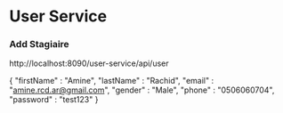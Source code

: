 # User Service

### Add Stagiaire

http://localhost:8090/user-service/api/user

{
    "firstName" : "Amine",
    "lastName" : "Rachid",
    "email" : "amine.rcd.ar@gmail.com",
    "gender" : "Male",
    "phone" : "0506060704",
    "password" : "test123"
}
